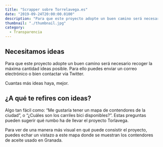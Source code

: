 ```yaml
---
title: "Scrapper sobre Torrelavega.es"
date: "2019-09-24T20:00:00.0100"
description: "Para que este proyecto adopte un buen camino será necesario recoger la máxima cantidad ideas posible. Para ello puedes enviar un correo electrónico o bien contactar vía Twitter."
thumbnail: "./thumbnail.jpg"
category:
  - Transparencia
---
```


## Necesitamos ideas

Para que este proyecto adopte un buen camino será necesario recoger la máxima cantidad ideas posible. Para ello puedes enviar un correo electrónico o bien contactar vía Twitter.

Cuantas más ideas haya, mejor.

## ¿A qué te refires con ideas?

Algo tan fácil como: “Me gustaría tener un mapa de contendores de la ciudad”, o “¿Cuáles son los carriles bici disponibles?”. Estas preguntas pueden sugerir qué rumbo ha de llevar el proyecto Torlavega.

Para ver de una manera más visual en qué puede consistir el proyecto, puedes echar un vistazo a este mapa donde se muestran los contendores de aceite usado en Granada.
